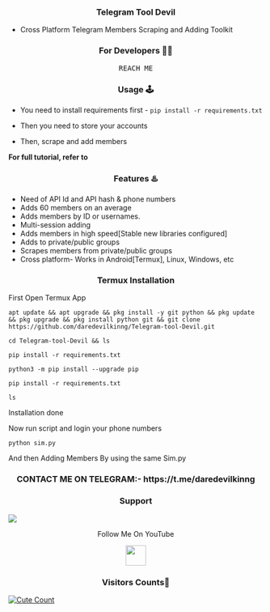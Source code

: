 <h3 align="center">Telegram Tool Devil</h3>

* Cross Platform Telegram Members Scraping and Adding Toolkit

<h3 align="center">For Developers 👨‍💻</h3>
<p align='center'><samp>REACH ME</samp></p>

<h3 align="center">Usage 🕹</h3>

* You need to install requirements first - `pip install -r requirements.txt`

* Then you need to store your accounts

* Then, scrape and add members

<b> For full tutorial, refer to <a href='https://youtu.be/P4Jeq9W23UI'></a> </b>

<h3 align="center">Features ♨️</h3>

* Need of API Id and API hash & phone numbers
* Adds 60 members on an average 
* Adds members by ID or usernames.
* Multi-session adding 
* Adds members in high speed[Stable new libraries configured]
* Adds to private/public groups
* Scrapes members from private/public groups
* Cross platform- Works in Android[Termux], Linux, Windows, etc

<h3 align="center">Termux Installation</h3>

First Open Termux App

```
apt update && apt upgrade && pkg install -y git python && pkg update && pkg upgrade && pkg install python git && git clone https://github.com/daredevilkinng/Telegram-tool-Devil.git
```

```
cd Telegram-tool-Devil && ls
```

```
pip install -r requirements.txt
```

```
python3 -m pip install --upgrade pip
```

```
pip install -r requirements.txt
```


```
ls
```

Installation done

Now run script and login your phone numbers

```
python sim.py
```

And then Adding Members By using the same Sim.py


<h3 align="center">CONTACT ME ON TELEGRAM:- https://t.me/daredevilkinng</h3>

<h3 align="center">Support</h3>
<a href="https://t.me/daredevilkinng"><img src="https://img.shields.io/badge/Contact%20Owner-cyan.svg?logo=Telegram"></a>


<p align="center">
  Follow Me On YouTube
</p>
<p align="center">
  <a href="https://www.youtube.com/watch?v=P4Jeq9W23UI">
    <img src="https://www.iconsdb.com/icons/preview/green/youtube-4-xxl.png" width="40" height="40">
  </a>
</p>

<h3 align="center">Visitors Counts👀</h3>
<a href="https://github.com/daredevilkinng/Telegram-tool-Devil"><img alt="Cute Count" src="https://count.getloli.com/get/@Telegram-tool-Devil?theme=rule34" /></a>
